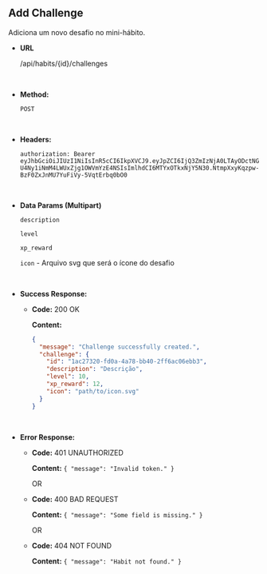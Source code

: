 ## **Add Challenge**

Adiciona um novo desafio no mini-hábito.

- **URL**

  /api/habits/{id}/challenges

</br>

- **Method:**

  `POST`

</br>

- **Headers:**

  `authorization: Bearer eyJhbGciOiJIUzI1NiIsInR5cCI6IkpXVCJ9.eyJpZCI6IjQ3ZmIzNjA0LTAyODctNGU4Ny1iNmM4LWUxZjg1OWVmYzE4NSIsImlhdCI6MTYxOTkxNjY5N30.NtmpXxyKqzpw-BzF0ZxJnMU7YuFiVy-5VqtErbq0bO0`

</br>

- **Data Params (Multipart)**

  `description`

  `level`

  `xp_reward`

  `icon` - Arquivo svg que será o ícone do desafio

</br>

- **Success Response:**

  - **Code:** 200 OK

    **Content:**

    ```json
    {
      "message": "Challenge successfully created.",
      "challenge": {
        "id": "1ac27320-fd0a-4a78-bb40-2ff6ac06ebb3",
        "description": "Descrição",
        "level": 10,
        "xp_reward": 12,
        "icon": "path/to/icon.svg"
      }
    }
    ```

</br>

- **Error Response:**

  - **Code:** 401 UNAUTHORIZED

    **Content:** `{ "message": "Invalid token." }`

    OR

  - **Code:** 400 BAD REQUEST

    **Content:** `{ "message": "Some field is missing." }`

    OR

  - **Code:** 404 NOT FOUND

    **Content:** `{ "message": "Habit not found." }`
